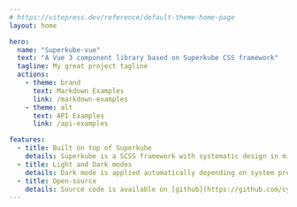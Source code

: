 ```yaml
---
# https://vitepress.dev/reference/default-theme-home-page
layout: home

hero:
  name: "Superkube-vue"
  text: "A Vue 3 component library based on Superkube CSS framework"
  tagline: My great project tagline
  actions:
    - theme: brand
      text: Markdown Examples
      link: /markdown-examples
    - theme: alt
      text: API Examples
      link: /api-examples

features:
  - title: Built on top of Superkube
    details: Superkube is a SCSS framework with systematic design in mind
  - title: Light and Dark modes
    details: Dark mode is applied automatically depending on system preferences
  - title: Open-source
    details: Source code is available on [github](https://github.com/cyevgeniy/superkube-vue)
---
```


